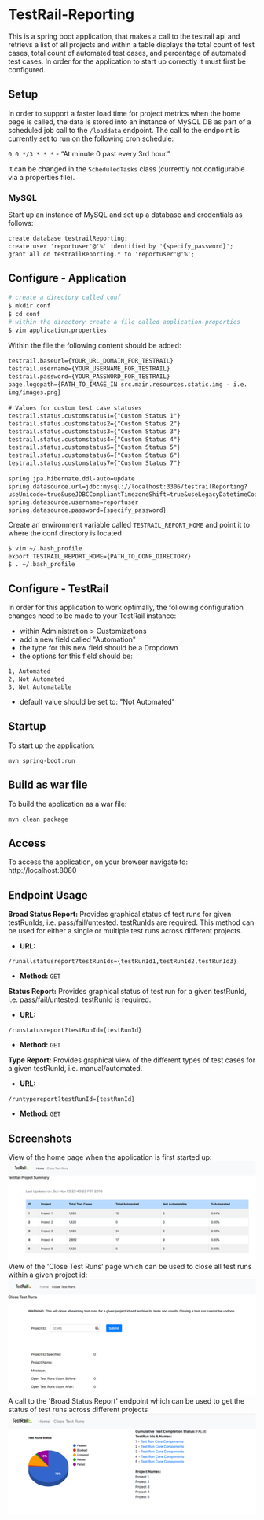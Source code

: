 # TestRail-Reporting
This is a spring boot application, that makes a call to the testrail api and retrievs a list of all projects and within a table displays the total count of test cases, total count of automated test cases, and percentage of automated test cases. In order for the application to start up correctly it must first be configured.

## Setup
In order to support a faster load time for project metrics when the home page is called, the data is stored into an instance of MySQL DB as part of a scheduled job call to the `/loaddata` endpoint. The call to the endpoint is currently set to run on the following cron schedule:

`0 0 */3 * * *` - “At minute 0 past every 3rd hour.”

it can be changed in the `ScheduledTasks` class (currently not configurable via a properties file).

### MySQL
Start up an instance of MySQL and set up a database and credentials as follows:

```
create database testrailReporting;
create user 'reportuser'@'%' identified by '{specify_password}';
grant all on testrailReporting.* to 'reportuser'@'%';
```

## Configure - Application

```bash
# create a directory called conf
$ mkdir conf
$ cd conf
# within the directory create a file called application.properties
$ vim application.properties
```

Within the file the following content should be added:

```
testrail.baseurl={YOUR_URL_DOMAIN_FOR_TESTRAIL}
testrail.username={YOUR_USERNAME_FOR_TESTRAIL}
testrail.password={YOUR_PASSWORD_FOR_TESTRAIL}
page.logopath={PATH_TO_IMAGE_IN src.main.resources.static.img - i.e. img/images.png}

# Values for custom test case statuses
testrail.status.customstatus1={"Custom Status 1"}
testrail.status.customstatus2={"Custom Status 2"}
testrail.status.customstatus3={"Custom Status 3"}
testrail.status.customstatus4={"Custom Status 4"}
testrail.status.customstatus5={"Custom Status 5"}
testrail.status.customstatus6={"Custom Status 6"}
testrail.status.customstatus7={"Custom Status 7"}

spring.jpa.hibernate.ddl-auto=update
spring.datasource.url=jdbc:mysql://localhost:3306/testrailReporting?useUnicode=true&useJDBCCompliantTimezoneShift=true&useLegacyDatetimeCode=false&serverTimezone=PST
spring.datasource.username=reportuser
spring.datasource.password={specify_password}

```

Create an environment variable called `TESTRAIL_REPORT_HOME` and point it to where the conf directory is located

```
$ vim ~/.bash_profile
export TESTRAIL_REPORT_HOME={PATH_TO_CONF_DIRECTORY}
$ . ~/.bash_profile
```

## Configure - TestRail
In order for this application to work optimally, the following configuration changes need to be made to your TestRail instance:

* within Administration > Customizations 
* add a new field called "Automation"
* the type for this new field should be a Dropdown
* the options for this field should be:

```
1, Automated
2, Not Automated
3, Not Automatable
```

* default value should be set to: "Not Automated"

## Startup
To start up the application:
```
mvn spring-boot:run
```
## Build as war file
To build the application as a war file:
```
mvn clean package
```

## Access
To access the application, on your browser navigate to: http://localhost:8080

## Endpoint Usage
**Broad Status Report:** Provides graphical status of test runs for given testRunIds, i.e. pass/fail/untested. testRunIds are required. This method can be used for either a single or multiple test runs across different projects.

* **URL:**
```
/runallstatusreport?testRunIds={testRunId1,testRunId2,testRunId3}
```

* **Method:**
`GET`

**Status Report:** Provides graphical status of test run for a given testRunId, i.e. pass/fail/untested. testRunId is required.

* **URL:**
```
/runstatusreport?testRunId={testRunId}
```

* **Method:**
`GET`

**Type Report:** Provides graphical view of the different types of test cases for a given testRunId, i.e. manual/automated.


* **URL:**
```
/runtypereport?testRunId={testRunId}
```

* **Method:**
`GET`

## Screenshots
View of the home page when the application is first started up:
![Home Page](screenshots/MainPage.png?raw=true "Home Page")
View of the 'Close Test Runs' page which can be used to close all test runs within a given project id:
![Close All Test Runs](screenshots/CloseTestRuns.png?raw=true "Close All Test Runs")
A call to the 'Broad Status Report' endpoint which can be used to get the status of test runs across different projects
![Broad Status Report](screenshots/RunAllStatusReport.png?raw=true "Broad Status Report")




